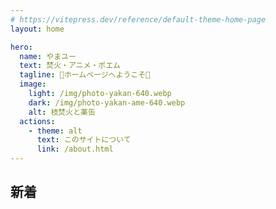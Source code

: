```yaml
---
# https://vitepress.dev/reference/default-theme-home-page
layout: home

hero:
  name: やまユー
  text: 焚火・アニメ・ポエム
  tagline: 🍉ホームページへようこそ🍑
  image:
    light: /img/photo-yakan-640.webp
    dark: /img/photo-yakan-ame-640.webp
    alt: 枝焚火と薬缶
  actions:
    - theme: alt
      text: このサイトについて
      link: /about.html
---
```


## 新着

<PostsList :posts="posts" />

<script setup lang="ts">
import { data } from './index.data'
import { useData } from 'vitepress'
import { computed } from 'vue'
import PostsList from '../.vitepress/posts-list.vue'
import { sortPosts } from '../utils'
const { frontmatter } = useData()
const MAX_POSTS = 20
const posts = computed(() => {
  const all = sortPosts(data, frontmatter)
  return all.filter(post => {
    return !post.url.endsWith('/') 
  }).slice(0, MAX_POSTS)
})
</script>
